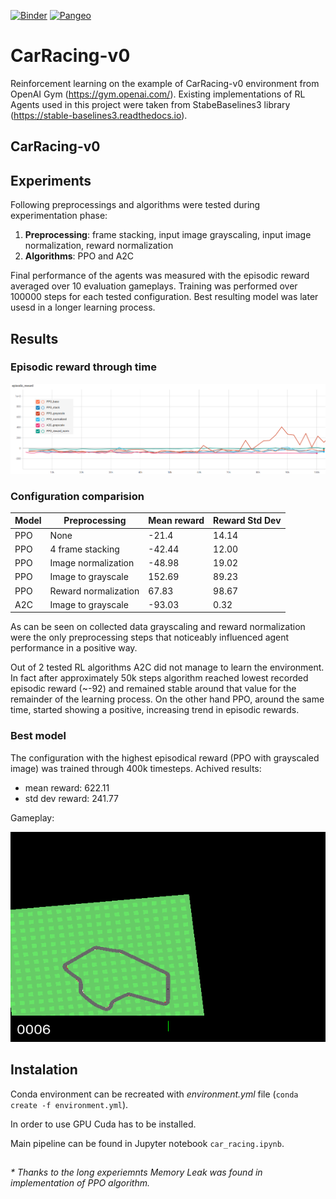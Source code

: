 [![Binder](https://mybinder.org/badge_logo.svg)](https://mybinder.org/v2/gh/Mechatronics3D/Car-Racing/main?filepath=notebooks/car_racing.ipynb)
[![Pangeo](https://binder.pangeo.io/badge.svg)](https://binder.pangeo.io/v2/gh/Mechatronics3D/Car-Racing/main?filepath=main/notebooks/car_racing.ipynb)

# CarRacing-v0

Reinforcement learning on the example of CarRacing-v0 environment from OpenAI Gym (https://gym.openai.com/). Existing implementations of RL Agents used in this project were taken from StabeBaselines3 library (https://stable-baselines3.readthedocs.io).

## CarRacing-v0 

## Experiments
Following preprocessings and algorithms were tested during experimentation phase:
1. **Preprocessing**: frame stacking, input image grayscaling, input image normalization, reward normalization 
2. **Algorithms**: PPO and A2C

Final performance of the agents was measured with the episodic reward averaged over 10 evaluation gameplays. Training was performed over 100000 steps for each tested configuration. Best resulting model was later usesd in a longer learning process.

## Results

### Episodic reward through time

<img src="resources/rewards.PNG">


### Configuration comparision

| Model | Preprocessing | Mean reward | Reward Std Dev |
| --- | --- | --- | --- |
| PPO | None | -21.4 | 14.14 |
| PPO | 4 frame stacking | -42.44 | 12.00 |
| PPO | Image normalization | -48.98 | 19.02 |
| PPO | Image to grayscale | 152.69 | 89.23 |
| PPO | Reward normalization | 67.83 | 98.67 |
| A2C | Image to grayscale | -93.03 | 0.32 |


As can be seen on collected data grayscaling and reward normalization were the only preprocessing steps that noticeably influenced agent performance in a positive way.

Out of 2 tested RL algorithms A2C did not manage to learn the environment. In fact after approximately 50k steps algorithm reached lowest recorded episodic reward (~-92) and remained stable around that value for the remainder of the learning process. On the other hand PPO, around the same time, started showing a positive, increasing trend in episodic rewards.


### Best model

The configuration with the highest episodical reward (PPO with grayscaled image) was trained through 400k timesteps. Achived results:
- mean reward: 622.11
- std dev reward: 241.77

Gameplay:

<img src="resources/gameplay.gif">


## Instalation
Conda environment can be recreated with *environment.yml* file (`conda create -f environment.yml`).

In order to use GPU Cuda has to be installed.

Main pipeline can be found in Jupyter notebook `car_racing.ipynb`.

##

*\* Thanks to the long experiemnts Memory Leak was found in implementation of PPO algorithm.*

